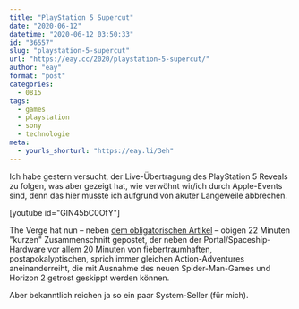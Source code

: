 ```yaml
---
title: "PlayStation 5 Supercut"
date: "2020-06-12"
datetime: "2020-06-12 03:50:33"
id: "36557"
slug: "playstation-5-supercut"
url: "https://eay.cc/2020/playstation-5-supercut/"
author: "eay"
format: "post"
categories:
  - 0815
tags:
  - games
  - playstation
  - sony
  - technologie
meta:
  - yourls_shorturl: "https://eay.li/3eh"
---
```


Ich habe gestern versucht, der Live-Übertragung des PlayStation 5 Reveals zu folgen, was aber gezeigt hat, wie verwöhnt wir/ich durch Apple-Events sind, denn das hier musste ich aufgrund von akuter Langeweile abbrechen.

\[youtube id="GIN45bC0OfY"\]

The Verge hat nun – neben [dem obligatorischen Artikel](https://www.theverge.com/2020/6/11/21212989/ps5-playstation-5-console-announcement-design-hardware-specs-sony) – obigen 22 Minuten "kurzen" Zusammenschnitt gepostet, der neben der Portal/Spaceship-Hardware vor allem 20 Minuten von fiebertraumhaften, postapokalyptischen, sprich immer gleichen Action-Adventures aneinanderreiht, die mit Ausnahme des neuen Spider-Man-Games und Horizon 2 getrost geskippt werden können.

Aber bekanntlich reichen ja so ein paar System-Seller (für mich).
